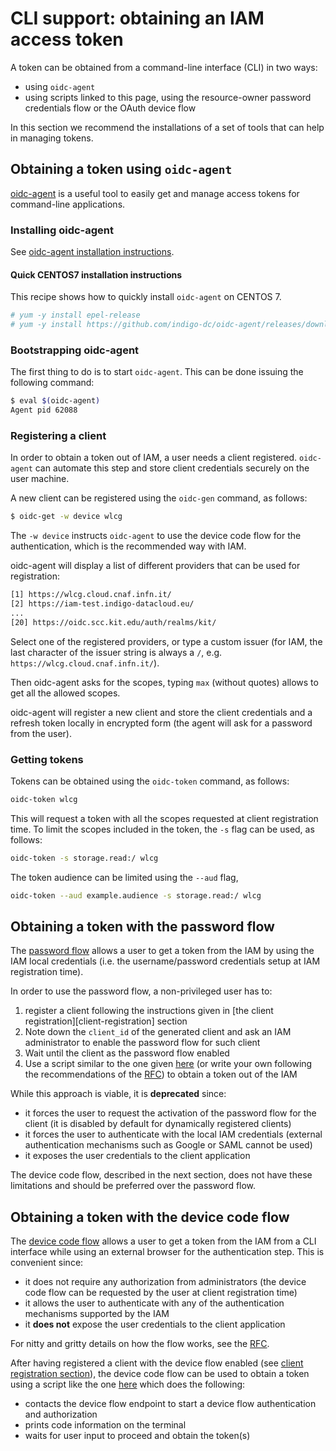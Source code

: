 # CLI support: obtaining an IAM access token 

A token can be obtained from a command-line interface (CLI) in two ways:

- using `oidc-agent`
- using scripts linked to this page, using the resource-owner password
  credentials flow or the OAuth device flow

In this section we recommend the installations of a set of tools that can help
in managing tokens.

## Obtaining a token using `oidc-agent`

[oidc-agent][oidc-agent] is a useful tool to easily get and manage access
tokens for command-line applications.

### Installing oidc-agent

See [oidc-agent installation
instructions](https://indigo-dc.gitbook.io/oidc-agent/installation/install).

#### Quick CENTOS7 installation instructions

This recipe shows how to quickly install `oidc-agent` on CENTOS 7.

```bash
# yum -y install epel-release
# yum -y install https://github.com/indigo-dc/oidc-agent/releases/download/v3.3.1/oidc-agent-3.3.1-1.el7.x86_64.rpm
```

### Bootstrapping oidc-agent

The first thing to do is to start `oidc-agent`.
This can be done issuing the following command:

```bash
$ eval $(oidc-agent)
Agent pid 62088
```

### Registering a client

In order to obtain a token out of IAM, a user needs a client registered.
`oidc-agent` can automate this step and store client credentials securely
on the user machine.

A new client can be registered using the `oidc-gen` command, as follows:

```bash
$ oidc-get -w device wlcg
```

The `-w device` instructs `oidc-agent` to use the device code flow for the
authentication, which is the recommended way with IAM.

oidc-agent will display a list of different providers that can be used for
registration:

```bash
[1] https://wlcg.cloud.cnaf.infn.it/
[2] https://iam-test.indigo-datacloud.eu/
...
[20] https://oidc.scc.kit.edu/auth/realms/kit/
```

Select one of the registered providers, or type a custom issuer (for IAM, the
last character of the issuer string is always a `/`, e.g.
`https://wlcg.cloud.cnaf.infn.it/`).

Then oidc-agent asks for the scopes, typing `max` (without quotes) allows to
get all the allowed scopes.

oidc-agent will register a new client and store the client credentials and a
refresh token locally in encrypted form (the agent will ask for a password from
the user).

### Getting tokens

Tokens can be obtained using the `oidc-token` command, as follows:

```bash
oidc-token wlcg
```

This will request a token with all the scopes requested at client registration
time. To limit the scopes included in the token, the `-s` flag can be used, as
follows:

```bash
oidc-token -s storage.read:/ wlcg
```

The token audience can be limited using the `--aud` flag,

```bash
oidc-token --aud example.audience -s storage.read:/ wlcg
```

## Obtaining a token with the password flow

The [password flow][oauth-password-flow] allows a user to get a token from the
IAM by using the IAM local credentials (i.e. the username/password credentials
setup at IAM registration time).

In order to use the password flow, a non-privileged user has to:

1. register a client following the instructions given in [the client
  registration][client-registration] section
2. Note down the `client_id` of the generated client and ask an IAM
   administrator to enable the password flow for such client
3. Wait until the client as the password flow enabled
4. Use a script similar to the one given [here][get-token-script] (or write
   your own following the recommendations of the [RFC][oauth-password-flow]) to
   obtain a token out of the IAM

While this approach is viable, it is __deprecated__ since:

- it forces the user to request the activation of the password flow for the
  client (it is disabled by default for dynamically registered clients)
- it forces the user to authenticate with the local IAM credentials (external
  authentication mechanisms such as Google or SAML cannot be used)
- it exposes the user credentials to the client application

The device code flow, described in the next section, does not have these
limitations and should be preferred over the password flow.

## Obtaining a token with the device code flow

The [device code flow][oauth-device-code-flow] allows a user to get a token
from the IAM from a CLI interface while using an external browser for the
authentication step. This is convenient since:

- it does not require any authorization from administrators (the device code
  flow can be requested by the user at client registration time)
- it allows the user to authenticate with any of the authentication mechanisms
  supported by the IAM
- it __does not__ expose the user credentials to the client application

For nitty and gritty details on how the flow works, see the
[RFC][oauth-device-code-flow].

After having registered a client with the device flow enabled (see [client
registration section](client-registration.md)), the device code flow can be
used to obtain a token using a script like the one [here][dc-get-token-script]
which does the following:

- contacts the device flow endpoint to start a device flow authentication and
  authorization
- prints code information on the terminal
- waits for user input to proceed and obtain the token(s)

[oauth-password-flow]: https://tools.ietf.org/html/rfc6749#section-4.3
[oauth-device-code-flow]: https://tools.ietf.org/html/draft-ietf-oauth-device-flow-09
[get-token-script]: https://gist.github.com/andreaceccanti/7d863db5ce3f43c74123a2cea8b8f9ff
[dc-get-token-script]: https://gist.github.com/andreaceccanti/5b69323b89ce08321e7b5236de503600
[oidc-agent]: https://github.com/indigo-dc/oidc-agent
